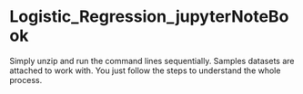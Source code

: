 # Logistic_Regression_jupyterNoteBook
Simply unzip and run the command lines sequentially. 
Samples datasets are attached to work with.
You just follow the steps to understand the whole process.
